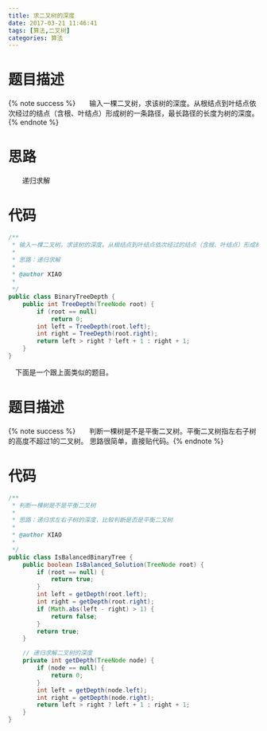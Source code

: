 ```yaml
---
title: 求二叉树的深度
date: 2017-03-21 11:46:41
tags: [算法,二叉树]
categories: 算法
---
```

# 题目描述
{% note success %}&emsp;&emsp;输入一棵二叉树，求该树的深度。从根结点到叶结点依次经过的结点（含根、叶结点）形成树的一条路径，最长路径的长度为树的深度。  {% endnote %}
<!--more-->
# 思路
&emsp;&emsp;递归求解
# 代码

```java
/**
 * 输入一棵二叉树，求该树的深度。从根结点到叶结点依次经过的结点（含根、叶结点）形成树的一条路径，最长路径的长度为树的深度。
 * 
 * 思路：递归求解
 * 
 * @author XIAO
 *
 */
public class BinaryTreeDepth {
	public int TreeDepth(TreeNode root) {
		if (root == null)
			return 0;
		int left = TreeDepth(root.left);
		int right = TreeDepth(root.right);
		return left > right ? left + 1 : right + 1;
	}
}
```

&emsp;下面是一个跟上面类似的题目。
# 题目描述
{% note success %}&emsp;&emsp;判断一棵树是不是平衡二叉树。平衡二叉树指左右子树的高度不超过1的二叉树。
思路很简单，直接贴代码。{% endnote %}
# 代码
```java
/**
 * 判断一棵树是不是平衡二叉树
 * 
 * 思路：递归求左右子树的深度，比较判断是否是平衡二叉树
 * 
 * @author XIAO
 *
 */
public class IsBalancedBinaryTree {
	public boolean IsBalanced_Solution(TreeNode root) {
		if (root == null) {
			return true;
		}
		int left = getDepth(root.left);
		int right = getDepth(root.right);
		if (Math.abs(left - right) > 1) {
			return false;
		}
		return true;
	}

	// 递归求解二叉树的深度
	private int getDepth(TreeNode node) {
		if (node == null) {
			return 0;
		}
		int left = getDepth(node.left);
		int right = getDepth(node.right);
		return left > right ? left + 1 : right + 1;
	}
}
```